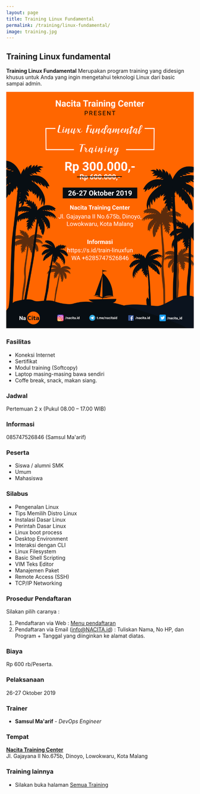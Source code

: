 ```yaml
---
layout: page
title: Training Linux Fundamental
permalink: /training/linux-fundamental/
image: training.jpg
---
```


## Training Linux fundamental

**Training Linux Fundamental** Merupakan program training yang didesign khusus untuk Anda yang ingin mengetahui teknologi Linux dari basic sampai admin.

![poster training linux fundamental](/img/linux-fundamental-training-1.png)

### Fasilitas
- Koneksi Internet
- Sertifikat
- Modul training (Softcopy)
- Laptop masing-masing bawa sendiri
- Coffe break, snack, makan siang.

### Jadwal
Pertemuan 2 x (Pukul 08.00 – 17.00 WIB)

### Informasi
085747526846 (Samsul Ma'arif)

### Peserta
- Siswa / alumni SMK
- Umum
- Mahasiswa

### Silabus
- Pengenalan Linux
- Tips Memilih Distro Linux
- Instalasi Dasar Linux
- Perintah Dasar Linux
- Linux boot process
- Desktop Environment
- Interaksi dengan CLI
- Linux Filesystem
- Basic Shell Scripting
- VIM Teks Editor
- Manajemen Paket
- Remote Access (SSH)
- TCP/IP Networking

### Prosedur Pendaftaran

Silakan pilih caranya :
1. Pendaftaran via Web : [Menu pendaftaran](/pendaftaran)
2. Pendaftaran via Email (info@NACITA.id) :
Tuliskan Nama, No HP, dan Program + Tanggal yang diinginkan ke alamat diatas.


### Biaya
Rp 600 rb/Peserta.

### Pelaksanaan
26-27 Oktober 2019

### Trainer
- **Samsul Ma'arif** - *DevOps Engineer*

### Tempat
[**Nacita Training Center**](https://s.id/NacitaMalang)<br>
Jl. Gajayana II No.675b, Dinoyo, Lowokwaru, Kota Malang

### Training lainnya
- Silakan buka halaman [Semua Training](/training/  )
